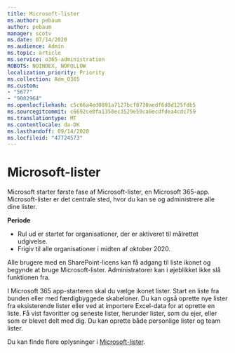 ```yaml
---
title: Microsoft-lister
ms.author: pebaum
author: pebaum
manager: scotv
ms.date: 07/14/2020
ms.audience: Admin
ms.topic: article
ms.service: o365-administration
ROBOTS: NOINDEX, NOFOLLOW
localization_priority: Priority
ms.collection: Adm_O365
ms.custom:
- "5677"
- "9002964"
ms.openlocfilehash: c5c66a4ed0891a7127bcf0730aedf6d8d125fdb5
ms.sourcegitcommit: c6692ce0fa1358ec3529e59ca0ecdfdea4cdc759
ms.translationtype: MT
ms.contentlocale: da-DK
ms.lasthandoff: 09/14/2020
ms.locfileid: "47724573"
---
```

# <a name="microsoft-lists"></a>Microsoft-lister

Microsoft starter første fase af Microsoft-lister, en Microsoft 365-app. Microsoft-lister er det centrale sted, hvor du kan se og administrere alle dine lister.  
  
**Periode**  

- Rul ud er startet for organisationer, der er aktiveret til målrettet udgivelse.
- Frigiv til alle organisationer i midten af oktober 2020.

Alle brugere med en SharePoint-licens kan få adgang til liste ikonet og begynde at bruge Microsoft-lister. Administratorer kan i øjeblikket ikke slå funktionen fra.
 
I Microsoft 365 app-starteren skal du vælge ikonet lister. Start en liste fra bunden eller med færdigbyggede skabeloner. Du kan også oprette nye lister fra eksisterende lister eller ved at importere Excel-data for at oprette en liste. Få vist favoritter og seneste lister, herunder lister, som du ejer, eller som er blevet delt med dig. Du kan oprette både personlige lister og team lister.  

Du kan finde flere oplysninger i [Microsoft-lister](https://aka.ms/microsoftlists).